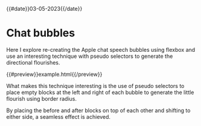 {{#date}}03-05-2023{{/date}}
# Chat bubbles
Here I explore re-creating the Apple chat speech bubbles using flexbox and use an interesting technique with pseudo selectors to generate the directional flourishes.

{{#preview}}example.html{{/preview}}

What makes this technique interesting is the use of pseudo selectors to place empty blocks at the left and right of each bubble to generate the little flourish using border radius.

By placing the before and after blocks on top of each other and shifting to either side, a seamless effect is achieved.
